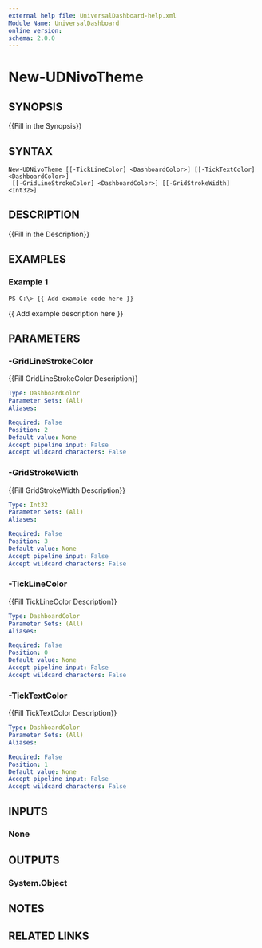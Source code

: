 ```yaml
---
external help file: UniversalDashboard-help.xml
Module Name: UniversalDashboard
online version: 
schema: 2.0.0
---
```


# New-UDNivoTheme

## SYNOPSIS
{{Fill in the Synopsis}}

## SYNTAX

```
New-UDNivoTheme [[-TickLineColor] <DashboardColor>] [[-TickTextColor] <DashboardColor>]
 [[-GridLineStrokeColor] <DashboardColor>] [[-GridStrokeWidth] <Int32>]
```

## DESCRIPTION
{{Fill in the Description}}

## EXAMPLES

### Example 1
```
PS C:\> {{ Add example code here }}
```

{{ Add example description here }}

## PARAMETERS

### -GridLineStrokeColor
{{Fill GridLineStrokeColor Description}}

```yaml
Type: DashboardColor
Parameter Sets: (All)
Aliases: 

Required: False
Position: 2
Default value: None
Accept pipeline input: False
Accept wildcard characters: False
```

### -GridStrokeWidth
{{Fill GridStrokeWidth Description}}

```yaml
Type: Int32
Parameter Sets: (All)
Aliases: 

Required: False
Position: 3
Default value: None
Accept pipeline input: False
Accept wildcard characters: False
```

### -TickLineColor
{{Fill TickLineColor Description}}

```yaml
Type: DashboardColor
Parameter Sets: (All)
Aliases: 

Required: False
Position: 0
Default value: None
Accept pipeline input: False
Accept wildcard characters: False
```

### -TickTextColor
{{Fill TickTextColor Description}}

```yaml
Type: DashboardColor
Parameter Sets: (All)
Aliases: 

Required: False
Position: 1
Default value: None
Accept pipeline input: False
Accept wildcard characters: False
```

## INPUTS

### None


## OUTPUTS

### System.Object

## NOTES

## RELATED LINKS

